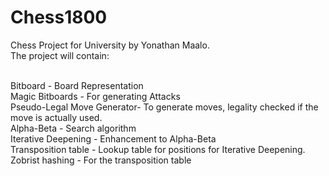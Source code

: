 Chess1800
=========

Chess Project for University by Yonathan Maalo.
<br>The project will contain:</p>

<br>Bitboard - Board Representation
<br>Magic Bitboards - For generating Attacks
<br>Pseudo-Legal Move Generator- To generate moves, legality checked if the move is actually used.
<br>Alpha-Beta - Search algorithm
<br>Iterative Deepening - Enhancement to Alpha-Beta
<br>Transposition table - Lookup table for positions for Iterative Deepening.
<br>Zobrist hashing - For the transposition table
